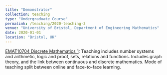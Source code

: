 ```yaml
---
title: "Demonstrator"
collection: teaching
type: "Undergraduate Course"
permalink: /teaching/2020-teaching-3
venue: "University of Bristol, Department of Engineering Mathematics"
date: 2020-01-01
location: "Bristol, UK"
---
```


[EMAT10704 Discrete Mathematics 1](https://www.bris.ac.uk/unit-programme-catalogue/UnitDetails.jsa;jsessionid=DECB31EED17DD75A15C95F98C5F5CE56?ayrCode=21/22&unitCode=EMAT10704): Teaching includes number systems and arithmetic, logic and proof, sets, relations and functions. Includes graph theory, and the link between continuous and discrete mathematics. Mode of teaching split between online and face-to-face learning.
